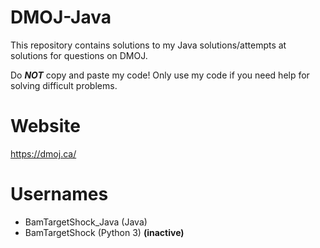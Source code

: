 # DMOJ-Java
This repository contains solutions to my Java solutions/attempts at solutions for questions on DMOJ. 

Do ***NOT*** copy and paste my code! Only use my code if you need help for solving difficult problems.

# Website
https://dmoj.ca/

# Usernames
 - BamTargetShock_Java (Java)
 - BamTargetShock (Python 3) **(inactive)**

